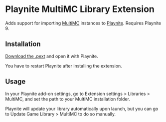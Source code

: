 # Playnite MultiMC Library Extension

Adds support for importing [MultiMC](https://multimc.org/) instances to [Playnite](https://playnite.link/). Requires Playnite 9.

## Installation

[Download the .pext](https://github.com/uwx/PlayniteMultiMCLibrary/blob/master/PlayniteMultiMCLibrary/Packed/MultiMClibrary_6ab2531e-4800-404b-a938-4421b28a9f3e_1_3.pext?raw=true) and open it with Playnite.

You have to restart Playnite after installing the extension.

## Usage

In your Playnite add-on settings, go to Extension settings > Libraries > MultiMC, and set the path to your MultiMC installation folder.

Playnite will update your library automatically upon launch, but you can go to Update Game Library > MultiMC to do so manually.
